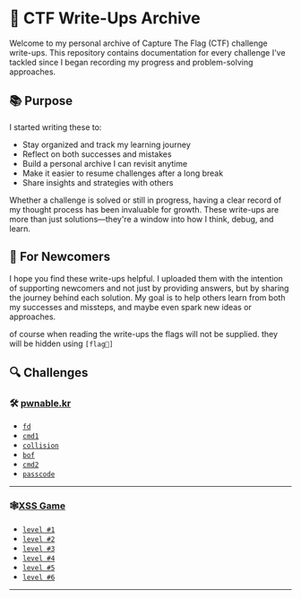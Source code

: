 # 🧠 CTF Write-Ups Archive

Welcome to my personal archive of Capture The Flag (CTF) challenge write-ups. This repository contains documentation for every challenge I've tackled since I began recording my progress and problem-solving approaches.

## 📚 Purpose

I started writing these to:

- Stay organized and track my learning journey
- Reflect on both successes and mistakes
- Build a personal archive I can revisit anytime
- Make it easier to resume challenges after a long break
- Share insights and strategies with others

Whether a challenge is solved or still in progress, having a clear record of my thought process has been invaluable for growth. These write-ups are more than just solutions—they're a window into how I think, debug, and learn.

## 🤝 For Newcomers

I hope you find these write-ups helpful. I uploaded them with the intention of supporting newcomers and not just by providing answers, but by sharing the journey behind each solution. My goal is to help others learn from both my successes and missteps, and maybe even spark new ideas or approaches.

of course when reading the write-ups the flags will not be supplied. they will be hidden using `[flag🤫]`

## 🔍 Challenges

### 🛠️ [pwnable.kr](http://pwnable.kr)
- [`fd`](./Pwnable.kr/fd.md)
- [`cmd1`](./Pwnable.kr/cmd1.md)
- [`collision`](./Pwnable.kr/collision.md)
- [`bof`](./Pwnable.kr/bof.md)
- [`cmd2`](./Pwnable.kr/cmd2.md)
- [`passcode`](./Pwnable.kr/passcode.md)

---
### 🕸️[XSS Game](https://xss-game.appspot.com/)
- [`level #1`](./XSS%20Game/Level%201.md)
- [`level #2`](./XSS%20Game/level%202)
- [`level #3`](./XSS%20Game/level%203)
- [`level #4`](./XSS%20Game/Level%204.md)
- [`level #5`](./XSS%20Game/Level%205.md)
- [`level #6`](./XSS%20Game/Level%206.md)

---
